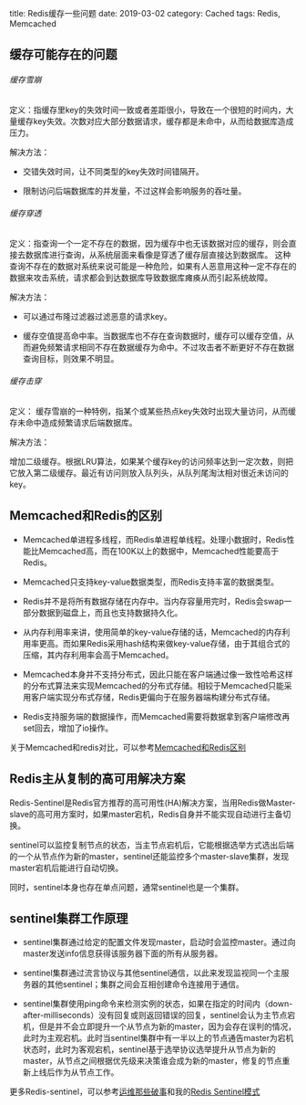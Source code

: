 title: Redis缓存一些问题
date: 2019-03-02
category: Cached
tags: Redis, Memcached

## 缓存可能存在的问题

###### 缓存雪崩
定义：指缓存里key的失效时间一致或者差距很小，导致在一个很短的时间内，大量缓存key失效。次数对应大部分数据请求，缓存都是未命中，从而给数据库造成压力。

解决方法：

- 交错失效时间，让不同类型的key失效时间错隔开。

- 限制访问后端数据库的并发量，不过这样会影响服务的吞吐量。

###### 缓存穿透
定义：指查询一个一定不存在的数据，因为缓存中也无该数据对应的缓存，则会直接去数据库进行查询，从系统层面来看像是穿透了缓存层直接达到数据库。
这种查询不存在的数据对系统来说可能是一种危险，如果有人恶意用这种一定不存在的数据来攻击系统，请求都会到达数据库导致数据库瘫痪从而引起系统故障。

解决方法：

- 可以通过布隆过滤器过滤恶意的请求key。

- 缓存空值提高命中率。当数据库也不存在查询数据时，缓存可以缓存空值，从而避免频繁请求相同不存在数据缓存为命中。不过攻击者不断更好不存在数据查询目标，则效果不明显。

###### 缓存击穿
定义： 缓存雪崩的一种特例，指某个或某些热点key失效时出现大量访问，从而缓存未命中造成频繁请求后端数据库。

解决方法：

增加二级缓存。根据LRU算法，如果某个缓存key的访问频率达到一定次数，则把它放入第二级缓存。最近有访问则放入队列头，从队列尾淘汰相对很近未访问的key。

## Memcached和Redis的区别
- Memcached单进程多线程，而Redis单进程单线程。处理小数据时，Redis性能比Memcached高，而在100K以上的数据中，Memcached性能要高于Redis。

- Memcached只支持key-value数据类型，而Redis支持丰富的数据类型。

- Redis并不是将所有数据存储在内存中。当内存容量用完时，Redis会swap一部分数据到磁盘上，而且也支持数据持久化。

- 从内存利用率来讲，使用简单的key-value存储的话，Memcached的内存利用率更高。而如果Redis采用hash结构来做key-value存储，由于其组合式的压缩，其内存利用率会高于Memcached。

- Memcached本身并不支持分布式，因此只能在客户端通过像一致性哈希这样的分布式算法来实现Memcached的分布式存储。相较于Memcached只能采用客户端实现分布式存储，Redis更偏向于在服务器端构建分布式存储。

- Redis支持服务端的数据操作，而Memcached需要将数据拿到客户端修改再set回去，增加了io操作。

关于Memcached和redis对比，可以参考[Memcached和Redis区别](http://www.360doc.com/content/18/0309/11/11935121_735604822.shtml)

## Redis主从复制的高可用解决方案
Redis-Sentinel是Redis官方推荐的高可用性(HA)解决方案，当用Redis做Master-slave的高可用方案时，如果master宕机，Redis自身并不能实现自动进行主备切换。

sentinel可以监控复制节点的状态，当主节点宕机后，它能根据选举方式选出后端的一个从节点作为新的master，sentinel还能监控多个master-slave集群，发现master宕机后能进行自动切换。

同时，sentinel本身也存在单点问题，通常sentinel也是一个集群。

## sentinel集群工作原理
- sentinel集群通过给定的配置文件发现master，启动时会监控master。通过向master发送info信息获得该服务器下面的所有从服务器。

- sentinel集群通过流言协议与其他sentinel通信，以此来发现监视同一个主服务器的其他sentinel；集群之间会互相创建命令连接用于通信。

- sentinel集群使用ping命令来检测实例的状态，如果在指定的时间内（down-after-milliseconds）没有回复或则返回错误的回复，sentinel会认为主节点宕机，但是并不会立即提升一个从节点为新的master，因为会存在误判的情况，此时为主观宕机。此时当sentinel集群中有一半以上的节点通告master为宕机状态时，此时为客观宕机，sentinel基于选举协议选举提升从节点为新的master，从节点之间根据优先级来决策谁会成为新的master，修复的节点重新上线后作为从节点工作。

更多Redis-sentinel，可以参考[运维那些破事](https://www.cnblogs.com/lizhaojun-ops/p/9447016.html)和我的[Redis Sentinel模式]({filename}/redis_sentinel.md)